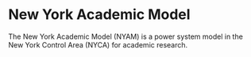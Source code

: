 # New York Academic Model
The New York Academic Model (NYAM) is a power system model in the New York Control Area (NYCA) for academic research.
